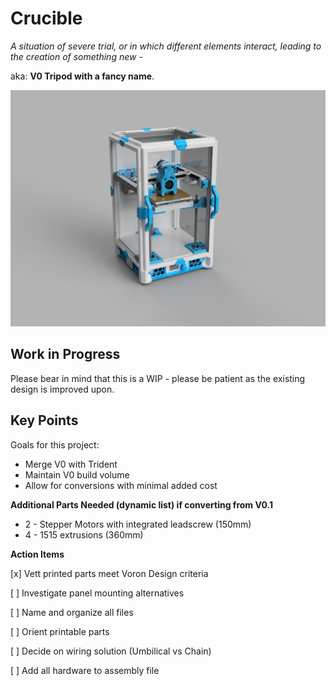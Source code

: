 # Crucible

_A situation of severe trial, or in which different elements interact, leading to the creation of something new_ - 

aka: **V0 Tripod with a fancy name**.

![crucible_view_1](images/view_1.png)

## Work in Progress

Please bear in mind that this is a WIP - please be patient as the existing design is improved upon.

## Key Points

Goals for this project:
* Merge V0 with Trident
* Maintain V0 build volume
* Allow for conversions with minimal added cost


**Additional Parts Needed (dynamic list) if converting from V0.1**

* 2 - Stepper Motors with integrated leadscrew (150mm)
* 4 - 1515 extrusions (360mm)


**Action Items**

[x] Vett printed parts meet Voron Design criteria

[ ] Investigate panel mounting alternatives 

[ ] Name and organize all files

[ ] Orient printable parts

[ ] Decide on wiring solution (Umbilical vs Chain)

[ ] Add all hardware to assembly file

